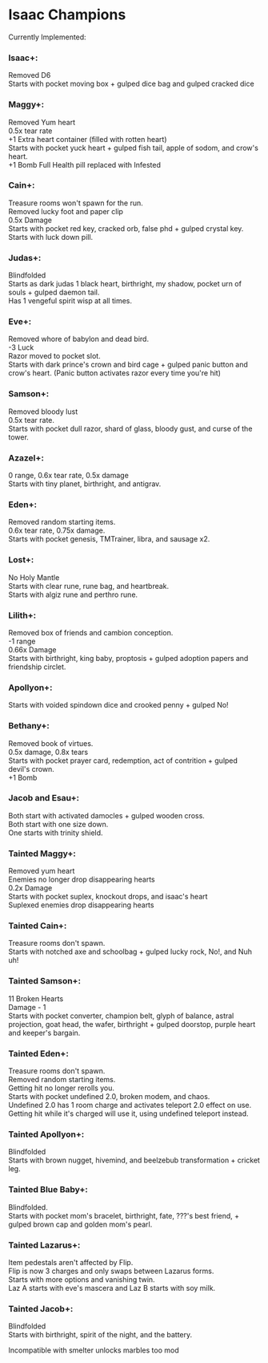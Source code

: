 # Isaac Champions

Currently Implemented:

### Isaac+: 
Removed D6  
Starts with pocket moving box + gulped dice bag and gulped cracked dice  

### Maggy+:
Removed Yum heart  
0.5x tear rate  
+1 Extra heart container (filled with rotten heart)  
Starts with pocket yuck heart + gulped fish tail, apple of sodom, and crow's heart.  
+1 Bomb
Full Health pill replaced with Infested

### Cain+:
Treasure rooms won't spawn for the run.  
Removed lucky foot and paper clip  
0.5x Damage  
Starts with pocket red key, cracked orb, false phd + gulped crystal key.  
Starts with luck down pill.  

### Judas+:
Blindfolded  
Starts as dark judas 1 black heart, birthright, my shadow, pocket urn of souls + gulped daemon tail.  
Has 1 vengeful spirit wisp at all times.  

### Eve+:
Removed whore of babylon and dead bird.  
-3 Luck  
Razor moved to pocket slot.  
Starts with dark prince's crown and bird cage + gulped panic button and crow's heart. (Panic button activates razor every time you're hit)  

### Samson+:  
Removed bloody lust  
0.5x tear rate.  
Starts with pocket dull razor, shard of glass, bloody gust, and curse of the tower.  

### Azazel+:
0 range, 0.6x tear rate, 0.5x damage  
Starts with tiny planet, birthright, and antigrav.  

### Eden+:
Removed random starting items.  
0.6x tear rate, 0.75x damage.  
Starts with pocket genesis, TMTrainer, libra, and sausage x2.  

### Lost+:
No Holy Mantle  
Starts with clear rune, rune bag, and heartbreak.  
Starts with algiz rune and perthro rune. 

### Lilith+:
Removed box of friends and cambion conception.  
-1 range  
0.66x Damage  
Starts with birthright, king baby, proptosis + gulped adoption papers and friendship circlet.  

### Apollyon+:
Starts with voided spindown dice and crooked penny + gulped No!  

### Bethany+:
Removed book of virtues.  
0.5x damage, 0.8x tears  
Starts with pocket prayer card, redemption, act of contrition + gulped devil's crown.   
+1 Bomb  

### Jacob and Esau+:
Both start with activated damocles + gulped wooden cross.  
Both start with one size down.  
One starts with trinity shield.  

### Tainted Maggy+:
Removed yum heart  
Enemies no longer drop disappearing hearts  
0.2x Damage  
Starts with pocket suplex, knockout drops, and isaac's heart  
Suplexed enemies drop disappearing hearts  

### Tainted Cain+: 
Treasure rooms don't spawn.  
Starts with notched axe and schoolbag + gulped lucky rock, No!, and Nuh uh!  

### Tainted Samson+:
11 Broken Hearts  
Damage - 1  
Starts with pocket converter, champion belt, glyph of balance, astral projection, goat head, the wafer, birthright + gulped doorstop, purple heart and keeper's bargain.  

### Tainted Eden+:
Treasure rooms don't spawn.  
Removed random starting items.  
Getting hit no longer rerolls you.  
Starts with pocket undefined 2.0, broken modem, and chaos.  
Undefined 2.0 has 1 room charge and activates teleport 2.0 effect on use. Getting hit while it's charged will use it, using undefined teleport instead.  

### Tainted Apollyon+: 
Blindfolded  
Starts with brown nugget, hivemind, and beelzebub transformation + cricket leg.  

### Tainted Blue Baby+:
Blindfolded.  
Starts with pocket mom's bracelet, birthright, fate, ???'s best friend, + gulped brown cap and golden mom's pearl.  

### Tainted Lazarus+:
Item pedestals aren't affected by Flip.  
Flip is now 3 charges and only swaps between Lazarus forms.  
Starts with more options and vanishing twin.  
Laz A starts with eve's mascera and Laz B starts with soy milk.  

### Tainted Jacob+:
Blindfolded  
Starts with birthright, spirit of the night, and the battery.  


Incompatible with smelter unlocks marbles too mod  
